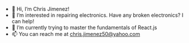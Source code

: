 - 👋 Hi, I’m Chris Jimenez!
- 👀 I’m interested in repairing electronics. Have any broken electronics? I can help!
- 🌱 I’m currently trying to master the fundamentals of React.js
- 📫 You can reach me at chris.jimenez50@yahoo.com

